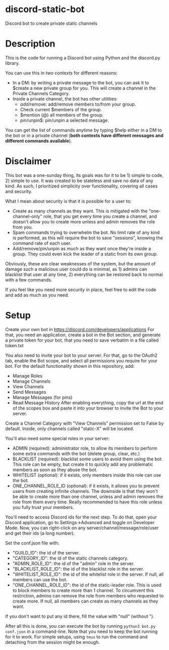 # discord-static-bot
 Discord bot to create private static channels

# Description

This is the code for running a Discord bot using Python and the discord.py library.

You can use this in two contexts for different reasons:

* In a DM: by writing a private message to the bot, you can ask it to $create a new private group for you. 
    This will create a channel in the Private Channels Category.
* Inside a private channel, the bot has other utilities:
    * $add/$remove: add/remove members to/from your group.
    * Check current $members of the group.
    * $mention (@) all members of the group.
    * $pin/$unpin$: pin/unpin a selected message.

You can get the list of commands anytime by typing $help either in a DM to the bot 
or in a private channel (**both contexts have different messages and different commands available**).

# Disclaimer

This bot was a one-sunday thing, its goals was for it to be 1) simple to code, 2) simple to use. 
It was created to be stateless and save no data of any kind. 
As such, I prioritized simplicity over functionality, covering all cases and security. 

What I mean about security is that it is possible for a user to:

* Create as many channels as they want. This is mitigated with the "one-channel-only" role, 
that you get every time you create a channel, and doesn't allow you to create more 
unless and admin removes the role from you.
* Spam commands trying to overwhelm the bot. No limit rate of any kind is performed,
as this will require the bot to save "sessions", knowing the command rate of each user.
* Add/remove/pin/unpin as much as they want once they're inside a group. 
They could even kick the leader of a static from its own group. 

Obviously, these are clear weaknesses of the system, 
but the amount of damage such a malicious user could do is minimal, 
as 1) admins can blacklist that user at any time, 
2) everything can be restored back to normal with a few commands.

If you feel like you need more security in place, 
feel free to edit the code and add as much as you need.

# Setup

Create your own bot in https://discord.com/developers/applications
For that, you need an application, create a bot in the Bot section,
and generate a private token for your bot, 
that you need to save verbatim in a file called token.txt

You also need to invite your bot to your server. For that, go to the OAuth2 tab, 
enable the Bot scope, and select all permissions you require for your bot.
For the default functionality shown in this repository, add:
* Manage Roles
* Manage Channels
* View Channels
* Send Messages
* Manage Messages (for pins)
* Read Message History
After enabling everything, copy the url at the end of the scopes box
and paste it into your browser to invite the Bot to your server.

Create a Channel Category with "View Channels" permission set to False by default.
Inside, only channels called "static-X" will be located.

You'll also need some special roles in your server:
* ADMIN (required): administrator role, to allow its members to perform some extra commands with the bot (delete group, clear, etc.)
* BLACKLIST (required): blacklist some users to avoid them using the bot. This role can be empty,
    but create it to quickly add any problematic members as soon as they abuse the bot.
* WHITELIST (optional): if it exists, only members inside this role can use the bot.
* ONE_CHANNEL_ROLE_ID (optional): if it exists, it allows you to prevent users from creating infinite channels.
    The downside is that they won't be able to create more than one channel, 
    unless and admin removes the role from them every time. 
    Really recommended to have this role unless you fully trust your members.

You'll need to access Discord ids for the next step. To do that, open your Discord application,
go to Settings->Advanced and toggle on Developer Mode. Now, you can right-click on any 
server/channel/message/role/user and get their ids (a long number).

Set the conf.json file with:
* "GUILD_ID": the id of the server.
* "CATEGORY_ID": the id of the static channels category. 
* "ADMIN_ROLE_ID": the id of the "admin" role in the server.
* "BLACKLIST_ROLE_ID": the id of the blacklist role in the server.
* "WHITELIST_ROLE_ID": the id of the whitelist role in the server.
    If null, all members can use the bot.
* "ONE_CHANNEL_ROLE_ID": the id of the static-leader role. 
    This is used to block members to create more than 1 channel.
    To circumvent this restriction, admins can remove the role 
    from members who requested to create more. 
    If null, all members can create as many channels as they want.

If you don't want to put any id there, fill the value with "null" (without "). 

After all this is done, you can execute the bot by running `python3 bot.py conf.json` in a command-line.
Note that you need to keep the bot running for it to work. For simple setups, using `tmux` 
to run the command and detaching from the session might be enough.
